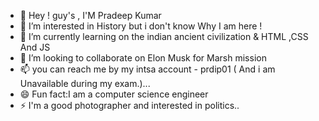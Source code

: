 - 👋 Hey ! guy's ,
I'M Pradeep Kumar
- 👀 I’m interested in History but i don't know Why I am here !
- 🌱 I’m currently learning  on the indian ancient civilization  & HTML ,CSS And JS  
- 💞️ I’m looking to collaborate on Elon  Musk for Marsh mission
- 📫 you can  reach me  by my intsa account - prdip01 ( And i am Unavailable during my exam.)...
- 😄  Fun fact:I am a computer science engineer 
- ⚡  I'm a good photographer and interested in politics..

<!---
prdip01/prdip01 is a ✨ special ✨ repository because its `README.md` (this file) appears on your GitHub profile.
You can click the Preview link to take a look at your changes.
--->
